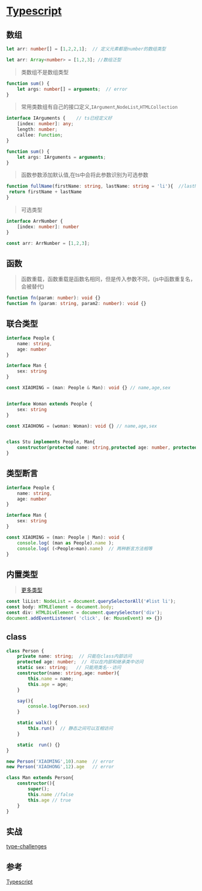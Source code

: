 # [Typescript](https://ts.xcatliu.com/basics)

## 数组

```ts
let arr: number[] = [1,2,2,1];  // 定义元素都是number的数组类型

let arr: Array<number> = [1,2,3]; //数组泛型
```

> 类数组不是数组类型

```ts
function sum() {
    let args: number[] = arguments;  // error
}
```

> 常用类数组有自己的接口定义,`IArgument`,`NodeList`,`HTMLCollection`

```ts
interface IArguments {    // ts已经定义好
    [index: number]: any;
    length: number;
    callee: Function;
}

function sum() {
    let args: IArguments = arguments;
}
```

> 函数参数添加默认值,在ts中会将此参数识别为可选参数

```ts
function fullName(firstName: string, lastName: string = 'li'){  //lastName为被识别为可选参数,且不受到可选参数必须在必需参数后的限制
 return firstName + lastName
}
```

> 可选类型

```ts
interface ArrNumber {
    [index: number]: number
}

const arr: ArrNumber = [1,2,3];
```

## 函数

> 函数重载，函数重载是函数名相同，但是传入参数不同，(js中函数重复名，会被替代)

```typescript
function fn(param: number): void {}
function fn (param: string, param2: number): void {}
```

## 联合类型

```typescript
interface People {
    name: string,
    age: number
}

interface Man {
    sex: string
}

const XIAOMING = (man: People & Man): void {} // name,age,sex


interface Woman extends People {
    sex: string
}

const XIAOHONG = (woman: Woman): void {} // name,age,sex


class Stu implements People, Man{
    constructor(protected name: string,protected age: number, protected sex: string) {}
}
```

## 类型断言

```typescript
interface People {
    name: string,
    age: number
}

interface Man {
    sex: string
}

const XIAOMING = (man: People | Man): void {
    console.log( (man as People).name );
    console.log( (<People>man).name)  // 两种断言方法相等
}
```

## 内置类型

> [更多类型](https://github.com/microsoft/TypeScript/tree/main/src/lib)

```typescript
const liList: NodeList = document.querySelectorAll('#list li');
const body: HTMLElement = document.body;
const div: HTMLDivElement = document.querySelector('div');
document.addEventListener( 'click', (e: MouseEvent) => {})
```

## class

```TypeScript
class Person {
    private name: string;  // 只能在class内部访问
    protected age: number;  // 可以在内部和继承类中访问
    static sex: string;   // 只能用类名··访问
    constructor(name: string,age: number){
        this.name = name;
        this.age = age;
    }

    say(){
        console.log(Person.sex)
    }

    static walk() {
        this.run()  // 静态之间可以互相访问
    }

    static  run() {}
}

new Person('XIAOMING',10).name  // error
new Person('XIAOHONG',12).age   // error 

class Man extends Person{
    constructor(){
        super();
        this.name //false
        this.age // true
    }
}
```

## 实战

[type-challenges](https://github.com/type-challenges/type-challenges/blob/main/README.zh-CN.md)

## 参考

[Typescript](https://wangtunan.github.io/blog/typescript/base.html#%E7%9B%AE%E5%BD%95)
